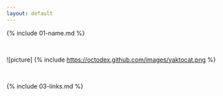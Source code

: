```yaml
---
layout: default
---
```


{% include 01-name.md %}

<br>

![picture] {% include https://octodex.github.com/images/yaktocat.png %}

<br>

{% include 03-links.md %}

